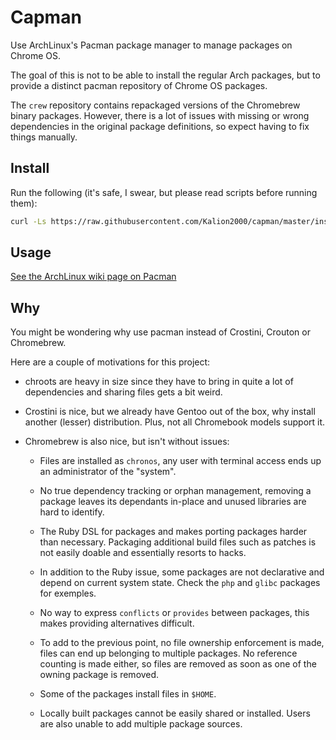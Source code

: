 Capman
======

Use ArchLinux's Pacman package manager to manage packages on Chrome OS.

The goal of this is not to be able to install the regular Arch packages,
but to provide a distinct pacman repository of Chrome OS packages.

The `crew` repository contains repackaged versions of the Chromebrew
binary packages. However, there is a lot of issues with missing or wrong
dependencies in the original package definitions, so expect having to fix
things manually.

Install
-------

Run the following (it's safe, I swear, but please read scripts before
running them):

```sh
curl -Ls https://raw.githubusercontent.com/Kalion2000/capman/master/install.sh | bash
```

Usage
-----

[See the ArchLinux wiki page on Pacman](https://wiki.archlinux.org/index.php/Pacman)

Why
---

You might be wondering why use pacman instead of Crostini, Crouton or
Chromebrew.

Here are a couple of motivations for this project:

- chroots are heavy in size since they have to bring in quite a lot of
  dependencies and sharing files gets a bit weird.

- Crostini is nice, but we already have Gentoo out of the box, why install
  another (lesser) distribution. Plus, not all Chromebook models support
  it.

- Chromebrew is also nice, but isn't without issues:

  - Files are installed as `chronos`, any user with terminal access ends up
    an administrator of the "system".

  - No true dependency tracking or orphan management, removing a package
    leaves its dependants in-place and unused libraries are hard to
    identify.

  - The Ruby DSL for packages and makes porting packages harder than necessary.
    Packaging additional build files such as patches is not easily doable and
    essentially resorts to hacks.

  - In addition to the Ruby issue, some packages are not declarative and depend
    on current system state. Check the `php` and `glibc` packages for exemples.

  - No way to express `conflicts` or `provides` between packages, this
    makes providing alternatives difficult.

  - To add to the previous point, no file ownership enforcement is made,
    files can end up belonging to multiple packages. No reference counting
    is made either, so files are removed as soon as one of the owning
    package is removed.

  - Some of the packages install files in `$HOME`.

  - Locally built packages cannot be easily shared or installed. Users are
    also unable to add multiple package sources.
